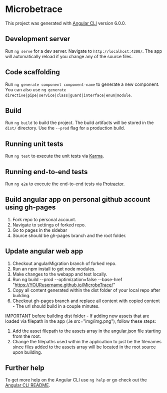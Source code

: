 # Microbetrace

This project was generated with [Angular CLI](https://github.com/angular/angular-cli) version 6.0.0.

## Development server

Run `ng serve` for a dev server. Navigate to `http://localhost:4200/`. The app will automatically reload if you change any of the source files.

## Code scaffolding

Run `ng generate component component-name` to generate a new component. You can also use `ng generate directive|pipe|service|class|guard|interface|enum|module`.

## Build

Run `ng build` to build the project. The build artifacts will be stored in the `dist/` directory. Use the `--prod` flag for a production build.

## Running unit tests

Run `ng test` to execute the unit tests via [Karma](https://karma-runner.github.io).

## Running end-to-end tests

Run `ng e2e` to execute the end-to-end tests via [Protractor](http://www.protractortest.org/).

## Build angular app on personal github account using gh-pages

1. Fork repo to personal account.
2. Navigate to settings of forked repo.
3. Go to pages in the sidebar
4. Source should be gh-pages branch and the root folder.

## Update angular web app

1. Checkout angularMigration branch of forked repo.
2. Run an npm install to get node modules.
3. Make changes to the webapp and test locally.
4. Run ng build --prod --optimization=false --base-href "https://YOURusername.github.io/MicrobeTrace/"
5. Copy all content generated within the dist folder of your local repo after building.
6. Checkout gh-pages branch and replace all content with copied content - The url should build in a couple minutes.

IMPORTANT before building dist folder - If adding new assets that are loaded via filepath in the app (.ie src="img/img.png"), follow these steps:
1. Add the asset filepath to the assets array in the angular.json file starting from the root.
2. Change the filepaths used within the application to just be the filenames since files added to the assets array will be located in the root source upon building.

## Further help

To get more help on the Angular CLI use `ng help` or go check out the [Angular CLI README](https://github.com/angular/angular-cli/blob/master/README.md).
